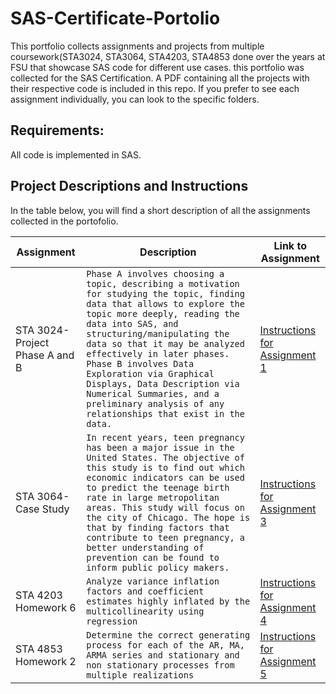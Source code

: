 # SAS-Certificate-Portolio
This portfolio collects assignments and projects from multiple coursework(STA3024, STA3064, STA4203, STA4853 done over the years at FSU that showcase SAS code for different use cases. this portfolio was collected for the SAS Certification. A PDF containing all the projects with their respective code is included in this repo. If you prefer to see each assignment individually, you can look to the specific folders.

## Requirements:

All code is implemented in SAS. 

## Project Descriptions and Instructions

In the table below, you will find a short description of all the assignments collected in the portofolio.


| Assignment               |Description                          |Link to Assignment                         
|----------------|-------------------------------|-----------------------------
|STA 3024- Project Phase A and B|`Phase A involves choosing a topic, describing a motivation for studying the topic, finding data that allows to explore the topic more deeply, reading the data into SAS, and structuring/manipulating the data so that it may be analyzed effectively in later phases. Phase B involves Data Exploration via Graphical Displays, Data Description via Numerical Summaries, and a preliminary analysis of any relationships that exist in the data. ` |[Instructions for Assignment 1](https://github.com/effr2/STA5635-Applied-Machine-Learning/blob/master/hw1-decision%20trees/Hw01-Instructions.pdf)  			
|STA 3064- Case Study|`In recent years, teen pregnancy has been a major issue in the United States. The objective of this study is to find out which economic indicators can be used to predict the teenage birth rate in large metropolitan areas. This study will focus on the city of Chicago. The hope is that by finding factors that contribute to teen pregnancy, a better understanding of prevention can be found to inform public policy makers.`|[Instructions for Assignment 3](https://github.com/effr2/STA5635-Applied-Machine-Learning/blob/master/hw3-logistic%20regression/Hw03-Instructions.pdf)
|STA 4203 Homework 6 |`Analyze variance inflation factors and coefficient estimates highly inflated by the multicollinearity using regression`|[Instructions for Assignment 4](https://github.com/effr2/STA5635-Applied-Machine-Learning/blob/master/hw4-tisp%20logistic%20regression/Hw04-Instructions.pdf)
|STA 4853 Homework 2|`Determine the correct generating process for each of the AR, MA, ARMA series and stationary and non stationary processes from multiple realizations`  |[Instructions for Assignment 5](https://github.com/effr2/STA5635-Applied-Machine-Learning/blob/master/hw5-classifier%20algorithm%20comparison/Hw05-Instructions.pdf)  			
